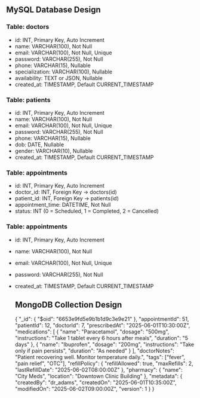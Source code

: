 ## MySQL Database Design
### Table: doctors
- id: INT, Primary Key, Auto Increment
- name: VARCHAR(100), Not Null
- email: VARCHAR(100), Not Null, Unique
- password: VARCHAR(255), Not Null
- phone: VARCHAR(15), Nullable
- specialization: VARCHAR(100), Nullable
- availability: TEXT or JSON, Nullable
- created_at: TIMESTAMP, Default CURRENT_TIMESTAMP

### Table: patients
- id: INT, Primary Key, Auto Increment
- name: VARCHAR(100), Not Null
- email: VARCHAR(100), Not Null, Unique
- password: VARCHAR(255), Not Null
- phone: VARCHAR(15), Nullable
- dob: DATE, Nullable
- gender: VARCHAR(10), Nullable
- created_at: TIMESTAMP, Default CURRENT_TIMESTAMP
  
### Table: appointments
- id: INT, Primary Key, Auto Increment
- doctor_id: INT, Foreign Key → doctors(id)
- patient_id: INT, Foreign Key → patients(id)
- appointment_time: DATETIME, Not Null
- status: INT (0 = Scheduled, 1 = Completed, 2 = Cancelled)

### Table: appointments
- id: INT, Primary Key, Auto Increment
- name: VARCHAR(100), Not Null
- email: VARCHAR(100), Not Null, Unique
- password: VARCHAR(255), Not Null
- created_at: TIMESTAMP, Default CURRENT_TIMESTAMP

  ## MongoDB Collection Design
  {
  "_id": { "$oid": "6653e9fd5e9b1b1d9c3e9e21" },
  "appointmentId": 51,
  "patientId": 12,
  "doctorId": 7,
  "prescribedAt": "2025-06-01T10:30:00Z",
  "medications": [
    {
      "name": "Paracetamol",
      "dosage": "500mg",
      "instructions": "Take 1 tablet every 6 hours after meals",
      "duration": "5 days"
    },
    {
      "name": "Ibuprofen",
      "dosage": "200mg",
      "instructions": "Take only if pain persists",
      "duration": "As needed"
    }
  ],
  "doctorNotes": "Patient recovering well. Monitor temperature daily.",
  "tags": ["fever", "pain relief", "OTC"],
  "refillPolicy": {
    "refillAllowed": true,
    "maxRefills": 2,
    "lastRefillDate": "2025-06-02T08:00:00Z"
  },
  "pharmacy": {
    "name": "City Meds",
    "location": "Downtown Clinic Building"
  },
  "metadata": {
    "createdBy": "dr_adams",
    "createdOn": "2025-06-01T10:35:00Z",
    "modifiedOn": "2025-06-02T09:00:00Z",
    "version": 1
  }
}
